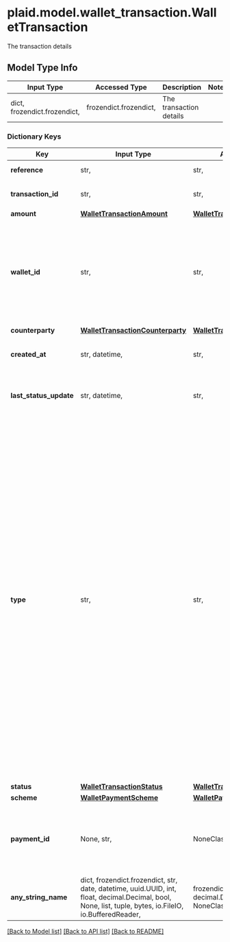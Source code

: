 # plaid.model.wallet_transaction.WalletTransaction

The transaction details

## Model Type Info
Input Type | Accessed Type | Description | Notes
------------ | ------------- | ------------- | -------------
dict, frozendict.frozendict,  | frozendict.frozendict,  | The transaction details | 

### Dictionary Keys
Key | Input Type | Accessed Type | Description | Notes
------------ | ------------- | ------------- | ------------- | -------------
**reference** | str,  | str,  | A reference for the transaction | 
**transaction_id** | str,  | str,  | A unique ID identifying the transaction | 
**amount** | [**WalletTransactionAmount**](WalletTransactionAmount.md) | [**WalletTransactionAmount**](WalletTransactionAmount.md) |  | 
**wallet_id** | str,  | str,  | The EMI (E-Money Institution) wallet that this payment is associated with, if any. This wallet is used as an intermediary account to enable Plaid to reconcile the settlement of funds for Payment Initiation requests. | 
**counterparty** | [**WalletTransactionCounterparty**](WalletTransactionCounterparty.md) | [**WalletTransactionCounterparty**](WalletTransactionCounterparty.md) |  | 
**created_at** | str, datetime,  | str,  | Timestamp when the transaction was created, in [ISO 8601](https://wikipedia.org/wiki/ISO_8601) format. | value must conform to RFC-3339 date-time
**last_status_update** | str, datetime,  | str,  | The date and time of the last time the &#x60;status&#x60; was updated, in IS0 8601 format | value must conform to RFC-3339 date-time
**type** | str,  | str,  | The type of the transaction. The supported transaction types that are returned are: &#x60;BANK_TRANSFER:&#x60; a transaction which credits an e-wallet through an external bank transfer.  &#x60;PAYOUT:&#x60; a transaction which debits an e-wallet by disbursing funds to a counterparty.  &#x60;PIS_PAY_IN:&#x60; a payment which credits an e-wallet through Plaid&#x27;s Payment Initiation Services (PIS) APIs. For more information see the [Payment Initiation endpoints](https://plaid.com/docs/api/products/payment-initiation/).  &#x60;REFUND:&#x60; a transaction which debits an e-wallet by refunding a previously initiated payment made through Plaid&#x27;s [PIS APIs](https://plaid.com/docs/api/products/payment-initiation/).  &#x60;FUNDS_SWEEP&#x60;: an automated transaction which debits funds from an e-wallet to a designated client-owned account. | must be one of ["BANK_TRANSFER", "PAYOUT", "PIS_PAY_IN", "REFUND", "FUNDS_SWEEP", ] 
**status** | [**WalletTransactionStatus**](WalletTransactionStatus.md) | [**WalletTransactionStatus**](WalletTransactionStatus.md) |  | 
**scheme** | [**WalletPaymentScheme**](WalletPaymentScheme.md) | [**WalletPaymentScheme**](WalletPaymentScheme.md) |  | [optional] 
**payment_id** | None, str,  | NoneClass, str,  | The payment id that this transaction is associated with, if any. This is present only for transaction types &#x60;PIS_PAY_IN&#x60; and &#x60;REFUND&#x60;. | [optional] 
**any_string_name** | dict, frozendict.frozendict, str, date, datetime, uuid.UUID, int, float, decimal.Decimal, bool, None, list, tuple, bytes, io.FileIO, io.BufferedReader,  | frozendict.frozendict, str, decimal.Decimal, BoolClass, NoneClass, tuple, bytes, FileIO | any string name can be used but the value must be the correct type | [optional]

[[Back to Model list]](../../README.md#documentation-for-models) [[Back to API list]](../../README.md#documentation-for-api-endpoints) [[Back to README]](../../README.md)

